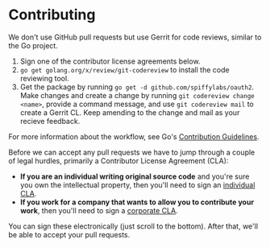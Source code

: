 # Contributing

We don't use GitHub pull requests but use Gerrit for code reviews,
similar to the Go project.

1. Sign one of the contributor license agreements below.
2. `go get golang.org/x/review/git-codereview` to install the code reviewing tool.
3. Get the package by running `go get -d github.com/spiffylabs/oauth2`.
Make changes and create a change by running `git codereview change <name>`, provide a command message, and use `git codereview mail` to create a Gerrit CL.
Keep amending to the change and mail as your recieve feedback.

For more information about the workflow, see Go's [Contribution Guidelines](https://golang.org/doc/contribute.html).

Before we can accept any pull requests
we have to jump through a couple of legal hurdles,
primarily a Contributor License Agreement (CLA):

- **If you are an individual writing original source code**
  and you're sure you own the intellectual property,
  then you'll need to sign an [individual CLA](http://code.google.com/legal/individual-cla-v1.0.html).
- **If you work for a company that wants to allow you to contribute your work**,
  then you'll need to sign a [corporate CLA](http://code.google.com/legal/corporate-cla-v1.0.html).

You can sign these electronically (just scroll to the bottom).
After that, we'll be able to accept your pull requests.
